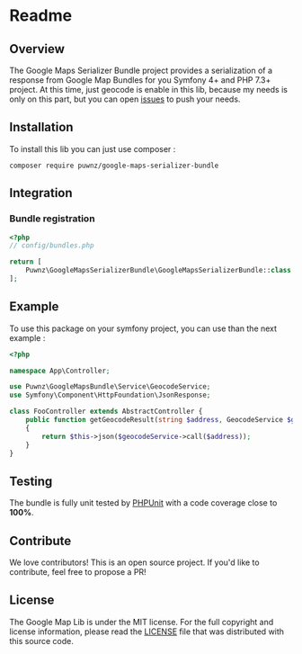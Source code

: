# Readme

## Overview

The Google Maps Serializer Bundle project provides a serialization of a response from Google Map Bundles for you Symfony 4+ and PHP 7.3+ project. At this time, just geocode is enable in this lib, because my needs is only on this part, but you can open [issues](/issues) to push your needs.

## Installation

To install this lib you can just use composer :

```
composer require puwnz/google-maps-serializer-bundle
```

## Integration

### Bundle registration

```php
<?php
// config/bundles.php

return [
    Puwnz\GoogleMapsSerializerBundle\GoogleMapsSerializerBundle::class => ['all' => true]
];
```

## Example

To use this package on your symfony project, you can use than the next example :

```php
<?php

namespace App\Controller;

use Puwnz\GoogleMapsBundle\Service\GeocodeService;
use Symfony\Component\HttpFoundation\JsonResponse;

class FooController extends AbstractController {
    public function getGeocodeResult(string $address, GeocodeService $geocodeService) : JsonResponse
    {
        return $this->json($geocodeService->call($address));
    }
}
```

## Testing

The bundle is fully unit tested by [PHPUnit](http://www.phpunit.de/) with a code coverage close to **100%**.

## Contribute

We love contributors! This is an open source project. If you'd like to contribute, feel free to propose a PR!

## License

The Google Map Lib is under the MIT license. For the full copyright and license information, please read the
[LICENSE](/LICENSE) file that was distributed with this source code.
